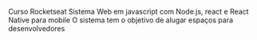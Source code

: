 Curso Rocketseat
Sistema Web em javascript com Node.js, react e React Native para mobile
O sistema tem o objetivo de alugar espaços para desenvolvedores
